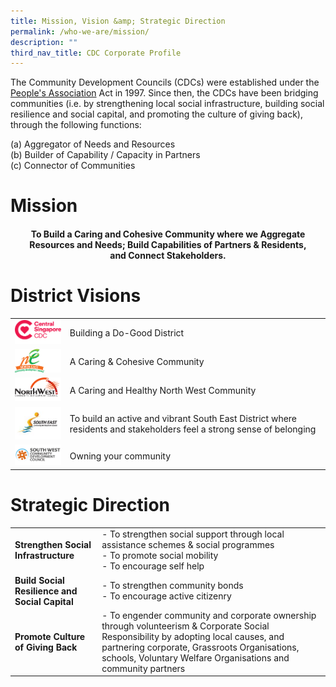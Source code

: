 ```yaml
---
title: Mission, Vision &amp; Strategic Direction
permalink: /who-we-are/mission/
description: ""
third_nav_title: CDC Corporate Profile
---
```

The Community Development Councils (CDCs) were established under the [People's Association](https://www.pa.gov.sg/) Act in 1997. Since then, the CDCs have been bridging communities (i.e. by strengthening local social infrastructure, building social resilience and social capital, and promoting the culture of giving back), through the following functions:

(a) Aggregator of Needs and Resources <br>
(b) Builder of Capability / Capacity in Partners <br>
(c) Connector of Communities 

# Mission
#### <center>To Build a Caring and Cohesive Community where we Aggregate Resources and Needs;&nbsp;Build Capabilities of Partners &amp; Residents, and&nbsp;Connect Stakeholders.</center>



# District Visions


| | |
| -------- | -------- | 
| ![CSCDC](/images/CDC%20Logos/01.png) | Building a Do-Good District |
| ![NECDC](/images/CDC%20Logos/02.png) | A Caring &amp; Cohesive Community     |
| ![NWCDC](/images/CDC%20Logos/03.png)| A Caring and Healthy North West Community | 
| ![SECDC](/images/CDC%20Logos/south-east-cdc-(1).jpg) | To build an active and vibrant South East District where residents and stakeholders feel a strong sense of belonging   |
| ![SWCDC](/images/CDC%20Logos/sw_cdc_logo_fa-1-(1).png) | Owning your community     |

# Strategic Direction


| | |
| -------- | -------- |  
| <strong>Strengthen Social Infrastructure </strong>| - To strengthen social support through local assistance schemes &amp; social programmes <br>- To promote social mobility <br>- To encourage self help |
| <strong>Build Social Resilience and Social Capital</strong>| - To strengthen community bonds <br>- To encourage active citizenry |
| <strong>Promote Culture of Giving Back</strong>|  - To engender community and corporate ownership through volunteerism &amp; Corporate Social Responsibility by adopting local causes, and partnering corporate, Grassroots Organisations, schools, Voluntary Welfare Organisations and community partners |